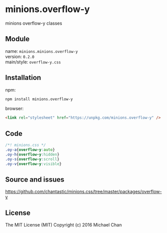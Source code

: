 # minions.overflow-y
minions overflow-y classes

## Module
name: `minions.minions.overflow-y`  
version: `0.2.0`  
main/style: `overflow-y.css`  

## Installation
npm:
```bash
npm install minions.overflow-y
```

browser:
```html
<link rel="stylesheet" href="https://unpkg.com/minions.overflow-y" />
```

## Code
```css
/*! minions.css */
.oy-a{overflow-y:auto}
.oy-h{overflow-y:hidden}
.oy-s{overflow-y:scroll}
.oy-v{overflow-y:visible}

```

## Source and issues

https://github.com/chantastic/minions.css/tree/master/packages/overflow-y

## License

The MIT License (MIT)
Copyright (c) 2016 Michael Chan